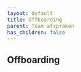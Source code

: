 ```yaml
---
layout: default
title: Offboarding
parent: Team afspraken
has_children: false
---
```


## Offboarding